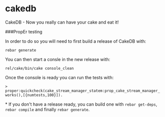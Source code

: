 cakedb
======

CakeDB - Now you really can have your cake and eat it!

###PropEr testing

In order to do so you will need to first build a release of CakeDB with:

`rebar generate`

You can then start a consle in the new release with:

`rel/cake/bin/cake console_clean`

Once the console is ready you can run the tests with:


`> proper:quickcheck(cake_stream_manager_statem:prop_cake_stream_manager_works(),[{numtests,100}]). `

\* If you don't have a release ready, you can build one with `rebar get-deps`, `rebar compile` and finally `rebar generate`.
